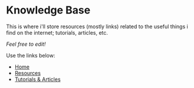 # Knowledge Base
This is where i'll store resources (mostly links) related to the useful things i find on the internet; tutorials, articles, etc. 

_Feel free to edit!_

Use the links below:
* [Home](https://github.com/jorgeguberte/knowledgebase/wiki)
* [Resources](https://github.com/jorgeguberte/knowledgebase/wiki/Resources)
* [Tutorials & Articles](https://github.com/jorgeguberte/knowledgebase/wiki/Tutorials-&-Articles)
